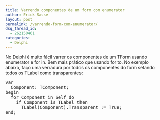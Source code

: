 ```yaml
---
title: Varrendo componentes de um form com enumerator
author: Erick Sasse
layout: post
permalink: /varrendo-form-com-enumerator/
dsq_thread_id:
  - 262150461
categories:
  - Delphi
---
```

No Delphi é muito fácil varrer os componentes de um TForm usando enumerator e for in. Bem mais prático que usando for to. No exemplo abaixo, faço uma verradura por todos os componentes do form setando todos os TLabel como transparentes:

<pre class="wp-code-highlight prettyprint">var
  Component: TComponent;
begin
  for Component in Self do
    if Component is TLabel then
      TLabel(Component).Transparent := True;
end;</pre>